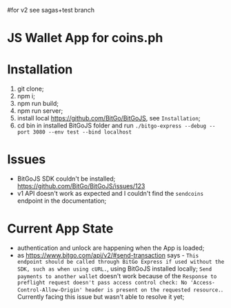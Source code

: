 #for v2 see sagas+test branch

# JS Wallet App for coins.ph
# Installation
1. git clone;
2. npm i;
3. npm run build;
4. npm run server;
5. install local https://github.com/BitGo/BitGoJS, see `Installation`;
6. cd bin in installed BitGoJS folder and run `./bitgo-express --debug --port 3080 --env test --bind localhost`

# Issues
* BitGoJS SDK couldn't be installed; https://github.com/BitGo/BitGoJS/issues/123
* v1 API doesn't work as expected and I couldn't find the `sendcoins` endpoint in the documentation;

# Current App State
* authentication and unlock are happening when the App is loaded;
* as https://www.bitgo.com/api/v2/#send-transaction says - `This endpoint should be called through BitGo Express if used without the SDK, such as when using cURL.`, using BitGoJS installed locally;
`Send payments to another wallet` doesn't work because of the `Response to preflight request doesn't pass access control check: No 'Access-Control-Allow-Origin' header is present on the requested resource.`. Currently facing this issue but wasn't able to resolve it yet;
